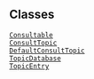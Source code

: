 ---
---
## Classes

<a href="../object/Consultable.html#Consultable"
target="main"><code>Consultable</code></a>  
<a href="../object/ConsultTopic.html#ConsultTopic"
target="main"><code>ConsultTopic</code></a>  
<a href="../object/DefaultConsultTopic.html#DefaultConsultTopic"
target="main"><code>DefaultConsultTopic</code></a>  
<a href="../object/TopicDatabase.html#TopicDatabase"
target="main"><code>TopicDatabase</code></a>  
<a href="../object/TopicEntry.html#TopicEntry"
target="main"><code>TopicEntry</code></a>  
